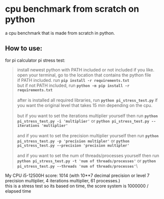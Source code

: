 # cpu benchmark from scratch on python
a cpu benchmark that is made from scratch in python.

## How to use:

for pi calculator pi stress test:
>install newest python with PATH included or not included if you like.\
  open your terminal, go to the location that contains the python file\
  if PATH included. run **`pip install -r requirements.txt`**\
  but if not PATH included, run **`python -m pip install -r requirements.txt`**\
  \
  after is installed all required libraries, run **`python pi_stress_test.py`** if you want the original level that takes 15 min depending on the cpu.\
  \
  but if you want to set the iterations multiplier yourself then run **`python pi_stress_test.py -i 'multiplier'`** or **`python pi_stress_test.py --iterations 'multiplier'`**\
  \
  and if you want to set the precision multiplier yourself then run **`python pi_stress_test.py -p 'precision multipler'`** or **`python pi_stress_test.py --precision 'precision multipler'`**\
  \
  and if you want to set the num of threads/processes yourself then run **`python pi_stress_test.py -t 'num of threads/processes'`** or **`python pi_stress_test.py --threads 'num of threads/processes'`**\

My CPU i5-12500H score: 1014 (with 10**7 decimal precision or level 7 precision multiplier, 4 iterations multiplier, 61 processes.)\
this is a stress test so its based on time, the score system is 1000000 / elapsed time
